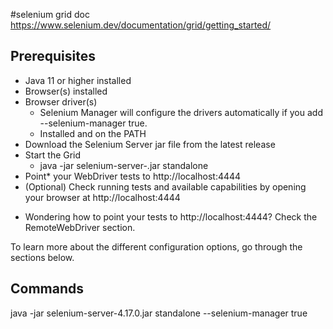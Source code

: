 #selenium grid doc
https://www.selenium.dev/documentation/grid/getting_started/

Prerequisites
-------------
- Java 11 or higher installed
- Browser(s) installed
- Browser driver(s)
  - Selenium Manager will configure the drivers automatically if you add --selenium-manager true.
  - Installed and on the PATH
- Download the Selenium Server jar file from the latest release 
- Start the Grid
  - java -jar selenium-server-<version>.jar standalone
- Point* your WebDriver tests to http://localhost:4444
- (Optional) Check running tests and available capabilities by opening your browser at http://localhost:4444

* Wondering how to point your tests to http://localhost:4444? Check the RemoteWebDriver section.

To learn more about the different configuration options, go through the sections below.


Commands
---------
java -jar selenium-server-4.17.0.jar standalone --selenium-manager true
